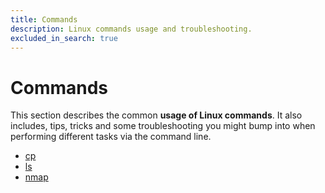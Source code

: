 ```yaml
---
title: Commands
description: Linux commands usage and troubleshooting.
excluded_in_search: true
---
```


# Commands

This section describes the common **usage of Linux commands**. It also includes, tips, tricks and some troubleshooting you might bump into when performing different tasks via the command line.  

 - [cp](cp)
 - [ls](ls)
 - [nmap](nmap)